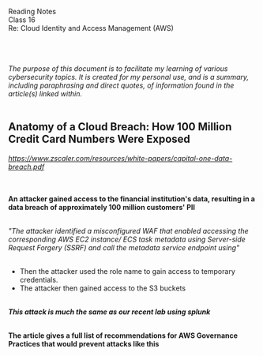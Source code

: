 Reading Notes <br>
Class 16<br>
Re: Cloud Identity and Access Management (AWS)<br><br><br><br>

*The purpose of this document is to facilitate my learning of various cybersecurity topics.  It is created for my personal use, and is a summary, including paraphrasing and direct quotes, of information found in the article(s) linked within.*<br><br>

## Anatomy of a Cloud Breach: How 100 Million Credit Card Numbers Were Exposed
*https://www.zscaler.com/resources/white-papers/capital-one-data-breach.pdf*
<br><br><br>

**An attacker gained access to the financial institution's data, resulting in a data breach of approximately 100 million customers' PII**<br><br>

*"The attacker identified a misconfigured WAF that enabled accessing the corresponding AWS EC2 instance/ ECS task metadata using Server-side Request Forgery (SSRF) and call the metadata service endpoint using"*<br><br>

- Then the attacker used the role name to gain access to temporary credentials. 
- The attacker then gained access to the S3 buckets 
<br><br>

***This attack is much the same as our recent lab using splunk***
<br><br>

**The article gives a full list of recommendations for AWS Governance Practices that would prevent attacks like this**

<br><br><br><br>


